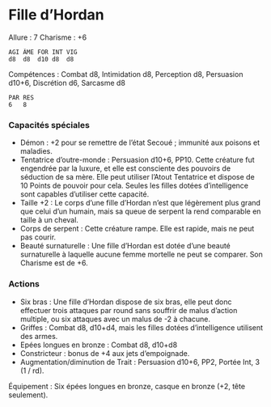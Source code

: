 # Fille d’Hordan

Allure : 7
Charisme : +6

	AGI	ÂME	FOR	INT	VIG
	d8	d8	d10	d8	d8

Compétences : Combat d8, Intimidation d8, Perception d8, Persuasion d10+6, Discrétion d6, Sarcasme d8

	PAR	RES
	6	8

### Capacités spéciales
- Démon : +2 pour se remettre de l’état Secoué ; immunité aux poisons et maladies.
- Tentatrice d’outre-monde : Persuasion d10+6, PP10. Cette créature fut engendrée par la luxure, et elle est consciente des pouvoirs de séduction de sa mère. Elle peut utiliser l’Atout Tentatrice et dispose de 10 Points de pouvoir pour cela. Seules les filles dotées d’intelligence sont capables d’utiliser cette capacité.
- Taille +2 : Le corps d’une fille d’Hordan n’est que légèrement plus grand que celui d’un humain, mais sa queue de serpent la rend comparable en taille à un cheval.
- Corps de serpent : Cette créature rampe. Elle est rapide, mais ne peut pas courir.
- Beauté surnaturelle : Une fille d’Hordan est dotée d’une beauté surnaturelle à laquelle aucune femme mortelle ne peut se comparer. Son Charisme est de +6.

### Actions
- Six bras : Une fille d’Hordan dispose de six bras, elle peut donc effectuer trois attaques par round sans souffrir de malus d’action multiple, ou six attaques avec un malus de -2 à chacune.
- Griffes : Combat d8, d10+d4, mais les filles dotées d’intelligence utilisent des armes.
- Epées longues en bronze : Combat d8, d10+d8
- Constricteur : bonus de +4 aux jets d’empoignade.
- Augmentation/diminution de Trait : Persuasion d10+6, PP2, Portée Int, 3 (1 / rd).

Équipement : Six épées longues en bronze, casque en bronze (+2, tête seulement).

